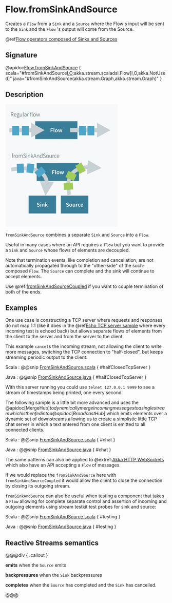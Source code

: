 # Flow.fromSinkAndSource

Creates a `Flow` from a `Sink` and a `Source` where the Flow's input will be sent to the `Sink` and the `Flow` 's output will come from the Source.

@ref[Flow operators composed of Sinks and Sources](../index.md#flow-operators-composed-of-sinks-and-sources)

## Signature

@apidoc[Flow.fromSinkAndSource](Flow$) { scala="#fromSinkAndSource[I,O](sink:akka.stream.Graph[akka.stream.SinkShape[I],_],source:akka.stream.Graph[akka.stream.SourceShape[O],_]):akka.stream.scaladsl.Flow[I,O,akka.NotUsed]" java="#fromSinkAndSource(akka.stream.Graph,akka.stream.Graph)" }

## Description

<img src="../../../images/fromSinkAndSource.png" alt="Diagram" width="350"/>

`fromSinkAndSource` combines a separate `Sink` and `Source` into a `Flow`.

Useful in many cases where an API requires a `Flow` but you want to provide a `Sink` and `Source` whose flows of elements are decoupled.

Note that termination events, like completion and cancellation, are not automatically propagated through to the "other-side" of the such-composed `Flow`. The `Source` can complete and the sink will continue to accept elements.

Use @ref:[fromSinkAndSourceCoupled](fromSinkAndSourceCoupled.md) if you want to couple termination of both of the ends. 

## Examples

One use case is constructing a TCP server where requests and responses do not map 1:1 (like it does in the @ref[Echo TCP server sample](../../stream-io.md) where every incoming test is echoed back) but allows separate flows of elements from the client to the server and from the server to the client.

This example `cancel`s the incoming stream, not allowing the client to write more messages, switching the TCP connection to "half-closed", but keeps streaming periodic output to the client:

Scala
:   @@snip [FromSinkAndSource.scala](/akka-docs/src/test/scala/docs/stream/operators/flow/FromSinkAndSource.scala) { #halfClosedTcpServer }

Java
:   @@snip [FromSinkAndSource.java](/akka-docs/src/test/java/jdocs/stream/operators/flow/FromSinkAndSource.java) { #halfClosedTcpServer }

With this server running you could use `telnet 127.0.0.1 9999` to see a stream of timestamps being printed, one every second. 

The following sample is a little bit more advanced and uses the @apidoc[MergeHub$] to dynamically merge incoming messages to a single stream which is then fed into a @apidoc[BroadcastHub$] which emits elements over a dynamic set of downstreams allowing us to create a simplistic little TCP chat server in which a text entered from one client is emitted to all connected clients.

Scala
:   @@snip [FromSinkAndSource.scala](/akka-docs/src/test/scala/docs/stream/operators/flow/FromSinkAndSource.scala) { #chat }

Java
:   @@snip [FromSinkAndSource.java](/akka-docs/src/test/java/jdocs/stream/operators/flow/FromSinkAndSource.java) { #chat }


The same patterns can also be applied to @extref:[Akka HTTP WebSockets](akka.http:/server-side/websocket-support.html#server-api) which also have an API accepting a `Flow` of messages. 

If we would replace the `fromSinkAndSource` here with `fromSinkAndSourceCoupled` it would allow the client to close the connection by closing its outgoing stream.

`fromSinkAndSource` can also be useful when testing a component that takes a `Flow` allowing for complete separate control and assertion of incoming and outgoing elements using stream testkit test probes for sink and source:

Scala
:   @@snip [FromSinkAndSource.scala](/akka-docs/src/test/scala/docs/stream/operators/flow/FromSinkAndSource.scala) { #testing }

Java
:   @@snip [FromSinkAndSource.java](/akka-docs/src/test/java/jdocs/stream/operators/flow/FromSinkAndSource.java) { #testing }

## Reactive Streams semantics

@@@div { .callout }

**emits** when the `Source` emits

**backpressures** when the `Sink` backpressures 

**completes** when the `Source` has completed and the `Sink` has cancelled. 

@@@
